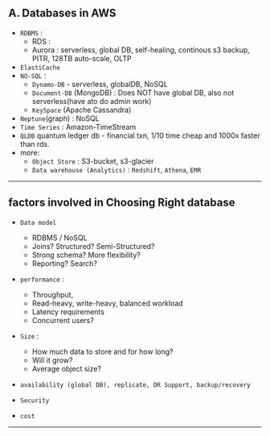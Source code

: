 ## A. Databases in AWS
  - `RDBMS` : 
    - RDS : 
    - Aurora : serverless, global DB, self-healing, continous s3 backup, PITR, 128TB auto-scale, OLTP
  - `ElastiCache`
  - `NO-SQL` : 
    - `Dynamo-DB` - serverless, globalDB, NoSQL
    - `Document-DB` (MongoDB)  : Does NOT have global DB, also not serverless(have ato do admin work)
    - `KeySpace` (Apache Cassandra)
  - `Neptune`(graph) :  NoSQL
  - `Time Series` : Amazon-TimeStream
  - `QLDB` quantum ledger db - financial txn, 1/10 time cheap and 1000x faster than rds.
  - more:
    - `Object Store` : S3-bucket, s3-glacier
    - `Data warehouse (Analytics)` : `Redshift`, `Athena`, `EMR`

---  
## factors involved in Choosing Right database
- `Data model`
  - RDBMS / NoSQL
  - Joins? Structured? Semi-Structured?
  - Strong schema? More flexibility?
  - Reporting? Search?
    
- `performance` : 
  - Throughput, 
  - Read-heavy, write-heavy, balanced workload
  - Latency requirements
  - Concurrent users?
  
- `Size` :
  - How much data to store and for how long? 
  - Will it grow? 
  - Average object size?
  
- `availability (global DB), replicate, DR Support, backup/recovery`
- `Security`
- `cost`
---